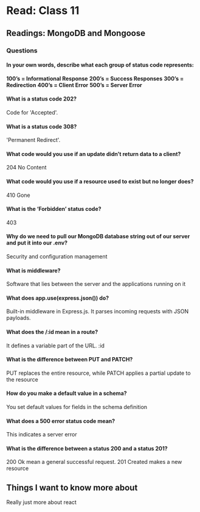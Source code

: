 
# Read: Class 11

## Readings: MongoDB and Mongoose

### Questions
#### In your own words, describe what each group of status code represents:
**100’s = Informational Response**
**200’s = Success Responses**
**300’s = Redirection**
**400’s = Client Error**
**500’s = Server Error**

#### What is a status code 202?
Code for 'Accepted'.
#### What is a status code 308?
'Permanent Redirect'.
#### What code would you use if an update didn’t return data to a client?
204 No Content
#### What code would you use if a resource used to exist but no longer does?
410 Gone
#### What is the ‘Forbidden’ status code?
403
#### Why do we need to pull our MongoDB database string out of our server and put it into our .env?
Security and configuration management
#### What is middleware?
Software that lies between the server and the applications running on it
#### What does app.use(express.json()) do?
Built-in middleware in Express.js. It parses incoming requests with JSON payloads.
#### What does the /:id mean in a route?
It defines a variable part of the URL. :id 
#### What is the difference between PUT and PATCH?
PUT replaces the entire resource, while PATCH applies a partial update to the resource
#### How do you make a default value in a schema?
You set default values for fields in the schema definition
#### What does a 500 error status code mean?
This indicates a server error
#### What is the difference between a status 200 and a status 201?
200 Ok mean a general successful request. 201 Created makes a new resource
## Things I want to know more about
Really just more about react

